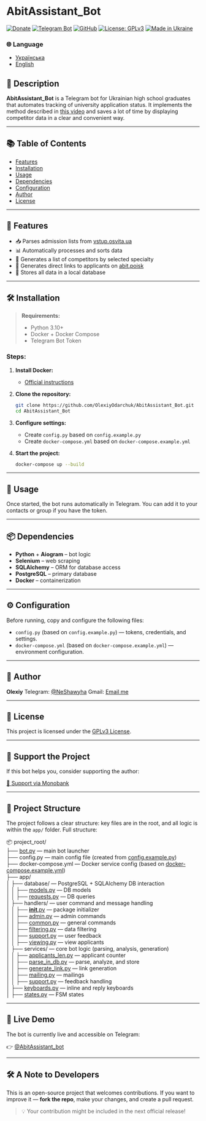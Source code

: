 # AbitAssistant_Bot

[![Donate](https://img.shields.io/badge/💸%20Support%20Project-Monobank-orange)](https://send.monobank.ua/jar/23E3WYNesG)
[![Telegram Bot](https://img.shields.io/badge/🤖%20Telegram-Bot-blue?logo=telegram)](https://t.me/AbitAssistant_bot)
[![GitHub](https://img.shields.io/badge/GitHub-OlexiyOdarchuk-black?logo=github)](https://github.com/OlexiyOdarchuk)
[![License: GPLv3](https://img.shields.io/badge/License-GPLv3-blue.svg)](https://www.gnu.org/licenses/gpl-3.0.html)
[![Made in Ukraine](https://img.shields.io/badge/Made%20with%20❤️-in%20Ukraine-ffd700?style=flat&logo=flag&logoColor=blue)](https://t.me/NeShawyha)

### 🌐 Language

- [Українська](README.md)
- [English](README_en.md)

## 🧾 Description

**AbitAssistant_Bot** is a Telegram bot for Ukrainian high school graduates that automates tracking of university application status. It implements the method described in [this video](https://www.youtube.com/watch?v=m5YfI8_2ONo) and saves a lot of time by displaying competitor data in a clear and convenient way.

---

## 📚 Table of Contents

- [Features](#features)
- [Installation](#installation)
- [Usage](#usage)
- [Dependencies](#dependencies)
- [Configuration](#configuration)
- [Author](#author)
- [License](#license)

---

## 🧠 Features

- 📥 Parses admission lists from [vstup.osvita.ua](https://vstup.osvita.ua)
- 📊 Automatically processes and sorts data
- 🧾 Generates a list of competitors by selected specialty
- 🔗 Generates direct links to applicants on [abit.poisk](https://abit-poisk.org.ua/)
- 📂 Stores all data in a local database

---

## 🛠 Installation

> **Requirements:**
> - Python 3.10+
> - Docker + Docker Compose
> - Telegram Bot Token

### Steps:

1. **Install Docker:**
   - [Official instructions](https://docs.docker.com/get-docker/)

2. **Clone the repository:**
   ```bash
   git clone https://github.com/OlexiyOdarchuk/AbitAssistant_Bot.git
   cd AbitAssistant_Bot
   ```

3. **Configure settings:**
   - Create `config.py` based on `config.example.py`
   - Create `docker-compose.yml` based on `docker-compose.example.yml`

4. **Start the project:**
   ```bash
   docker-compose up --build
   ```

---

## 🚀 Usage

Once started, the bot runs automatically in Telegram. You can add it to your contacts or group if you have the token.

---

## 📦 Dependencies

- **Python** + **Aiogram** – bot logic
- **Selenium** – web scraping
- **SQLAlchemy** – ORM for database access
- **PostgreSQL** – primary database
- **Docker** – containerization

---

## ⚙️ Configuration

Before running, copy and configure the following files:

- `config.py` (based on `config.example.py`) — tokens, credentials, and settings.
- `docker-compose.yml` (based on `docker-compose.example.yml`) — environment configuration.

---

## 👤 Author

**Olexiy**
Telegram: [@NeShawyha](https://t.me/NeShawyha)
Gmail: [Email me](mailto:shawyhaf@gmail.com)

---

## 📄 License

This project is licensed under the [GPLv3 License](https://www.gnu.org/licenses/gpl-3.0.html).

---

## 🧡 Support the Project

If this bot helps you, consider supporting the author:

[💸 Support via Monobank](https://send.monobank.ua/jar/23E3WYNesG)

---

## 📂 Project Structure

The project follows a clear structure: key files are in the root, and all logic is within the `app/` folder. Full structure:

📦 project_root/<br>
├── [bot.py](./bot.py) — main bot launcher<br>
├── config.py — main config file (created from [config.example.py](./config.example.py))<br>
├── docker-compose.yml — Docker service config (based on [docker-compose.example.yml](./docker-compose.example.yml))<br>
├── app/<br>
│   ├── database/ — PostgreSQL + SQLAlchemy DB interaction<br>
│   │   ├── [models.py](./app/database/models.py) — DB models<br>
│   │   ├── [requests.py](./app/database/requests.py) — DB queries<br>
│   ├── handlers/ — user command and message handling<br>
│   │   ├── [__init__.py](./app/handlers/__init__.py) — package initializer<br>
│   │   ├── [admin.py](./app/handlers/admin.py) — admin commands<br>
│   │   ├── [common.py](./app/handlers/common.py) — general commands<br>
│   │   ├── [filtering.py](./app/handlers/filtering.py) — data filtering<br>
│   │   ├── [support.py](./app/handlers/support.py) — user feedback<br>
│   │   ├── [viewing.py](./app/handlers/viewing.py) — view applicants<br>
│   ├── services/ — core bot logic (parsing, analysis, generation)<br>
│   │   ├── [applicants_len.py](./app/services/applicants_len.py) — applicant counter<br>
│   │   ├── [parse_in_db.py](./app/services/parse_in_db.py) — parse, analyze, and store<br>
│   │   ├── [generate_link.py](./app/services/generate_link.py) — link generation<br>
│   │   ├── [mailing.py](./app/services/mailing.py) — mailings<br>
│   │   ├── [support.py](./app/services/support.py) — feedback handling<br>
│   ├── [keyboards.py](./app/keyboards.py) — inline and reply keyboards<br>
│   ├── [states.py](./app/states.py) — FSM states<br>

---

## 📡 Live Demo

The bot is currently live and accessible on Telegram:

👉 [@AbitAssistant_bot](https://t.me/AbitAssistant_bot)

---

## 🛠 A Note to Developers

This is an open-source project that welcomes contributions. If you want to improve it — **fork the repo**, make your changes, and create a pull request.

> 💡 Your contribution might be included in the next official release!
